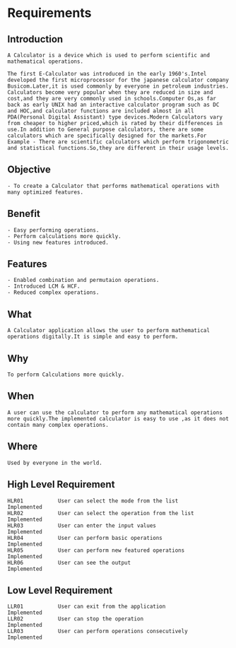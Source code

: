 # Requirements

## Introduction

    A Calculator is a device which is used to perform scientific and mathematical operations.

    The first E-Calculator was introduced in the early 1960's.Intel developed the first microprocessor for the japanese calculator company Busicom.Later,it is used commonly by everyone in petroleum industries. Calculators become very popular when they are reduced in size and cost,and they are very commonly used in schools.Computer Os,as far back as early UNIX had an interactive calculator program such as DC and HOC,and calculator functions are included almost in all PDA(Personal Digital Assistant) type devices.Modern Calculators vary from cheaper to higher priced,which is rated by their differences in use.In addition to General purpose calculators, there are some calculators which are specifically designed for the markets.For Example - There are scientific calculators which perform trigonometric and statistical functions.So,they are different in their usage levels. 

## Objective

    - To create a Calculator that performs mathematical operations with many optimized features.

## Benefit

	- Easy performing operations.
	- Perform calculations more quickly.
	- Using new features introduced.

## Features

	- Enabled combination and permutaion operations.
	- Introduced LCM & HCF.
	- Reduced complex operations.

## What

	A Calculator application allows the user to perform mathematical operations digitally.It is simple and easy to perform.

## Why 

	To perform Calculations more quickly.
	
## When

	A user can use the calculator to perform any mathematical operations more quickly.The implemented calculator is easy to use ,as it does not contain many complex operations.

## Where

	Used by everyone in the world.

## High Level Requirement

	HLR01			User can select the mode from the list										Implemented
	HLR02			User can select the operation from the list									Implemented
	HLR03			User can enter the input values            									Implemented
	HLR04			User can perform basic operations											Implemented
	HLR05			User can perform new featured operations									Implemented
	HLR06			User can see the output												    	Implemented

## Low Level Requirement

	
	LLR01			User can exit from the application 							 			    Implemented
	LLR02			User can stop the operation													Implemented
	LLR03			User can perform operations	consecutively									Implemented
